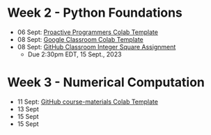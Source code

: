 # Week 2 - Python Foundations

- 06 Sept:
[Proactive Programmers Colab Template](https://githubtocolab.com/ProactiveProgrammers/www.proactiveprogrammers.com/blob/master/files/data-abstraction/python-foundations/compute-average-with-file.ipynb)
- 08 Sept:
[Google Classroom Colab Template](https://classroom.google.com/c/NjIxNjc5OTc5ODI0/m/NjIxNjgyNTQxODk4/details)
- 08 Sept:
[GitHub Classroom Integer Square Assignment](https://classroom.github.com/a/9qdjSKDm)
    - Due 2:30pm EDT, 15 Sept., 2023

# Week 3 - Numerical Computation

- 11 Sept:
[GitHub course-materials Colab Template](https://colab.research.google.com/github/allegheny-college-cmpsc-101-fall-2023/course-materials/blob/main/Template_CMPSC101_F2023_0911_numerical_computation.ipynb)
- 13 Sept
- 15 Sept
- 15 Sept

